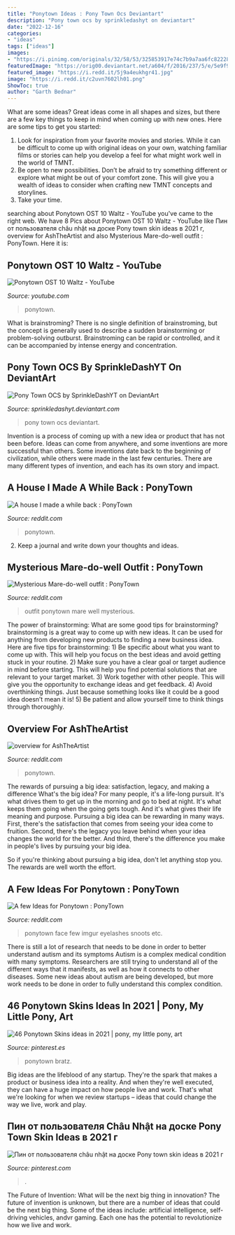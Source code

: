 ```yaml
---
title: "Ponytown Ideas : Pony Town Ocs Deviantart"
description: "Pony town ocs by sprinkledashyt on deviantart"
date: "2022-12-16"
categories:
- "ideas"
tags: ["ideas"]
images:
- "https://i.pinimg.com/originals/32/58/53/325853917e74c7b9a7aa6fc822282fca.png"
featuredImage: "https://orig00.deviantart.net/a604/f/2016/237/5/e/5e9f9744662e5d31e9faea971a5ee68e-daf8b0k.png"
featured_image: "https://i.redd.it/5j9a4eukhgr41.jpg"
image: "https://i.redd.it/c2uvn7602lh01.png"
ShowToc: true
author: "Garth Bednar"
---
```



What are some ideas?
Great ideas come in all shapes and sizes, but there are a few key things to keep in mind when coming up with new ones. Here are some tips to get you started: 
1. Look for inspiration from your favorite movies and stories. While it can be difficult to come up with original ideas on your own, watching familiar films or stories can help you develop a feel for what might work well in the world of TMNT. 
2. Be open to new possibilities. Don’t be afraid to try something different or explore what might be out of your comfort zone. This will give you a wealth of ideas to consider when crafting new TMNT concepts and storylines. 
3. Take your time.

	

		
searching about Ponytown OST 10 Waltz - YouTube you've came to the right web. We have 8 Pics about Ponytown OST 10 Waltz - YouTube like Пин от пользователя châu nhật на доске Pony town skin ideas в 2021 г, overview for AshTheArtist and also Mysterious Mare-do-well outfit : PonyTown. Here it is:
		
    
## Ponytown OST 10 Waltz - YouTube

<img loading=lazy src="https://i.ytimg.com/vi/afRiNtcntFs/maxresdefault.jpg" onerror="this.onerror=null;this.src='https://tse4.mm.bing.net/th?id=OIP.j6hlL6jqO0pHnke4UkBr6wHaEK&amp;pid=15.1';" alt="Ponytown OST 10 Waltz - YouTube">

_Source: youtube.com_

>ponytown. 

	

What is brainstroming?
There is no single definition of brainstroming, but the concept is generally used to describe a sudden brainstorming or problem-solving outburst. Brainstroming can be rapid or controlled, and it can be accompanied by intense energy and concentration.

    
## Pony Town OCS By SprinkleDashYT On DeviantArt

<img loading=lazy src="https://orig00.deviantart.net/a604/f/2016/237/5/e/5e9f9744662e5d31e9faea971a5ee68e-daf8b0k.png" onerror="this.onerror=null;this.src='https://tse4.mm.bing.net/th?id=OIP.XkZBsU8BnNq4L_MTI-lTcwAAAA&amp;pid=15.1';" alt="Pony Town OCS by SprinkleDashYT on DeviantArt">

_Source: sprinkledashyt.deviantart.com_

>pony town ocs deviantart. 

	

Invention is a process of coming up with a new idea or product that has not been before. Ideas can come from anywhere, and some inventions are more successful than others. Some inventions date back to the beginning of civilization, while others were made in the last few centuries. There are many different types of invention, and each has its own story and impact.

    
## A House I Made A While Back : PonyTown

<img loading=lazy src="https://preview.redd.it/eeactja1qcy41.jpg?auto=webp&amp;s=108c593ea768e31be2d63615b119de6c70ec3f6b" onerror="this.onerror=null;this.src='https://tse2.mm.bing.net/th?id=OIP.rfxsqSWLbv-stIXB9wKqbAHaFb&amp;pid=15.1';" alt="A house I made a while back : PonyTown">

_Source: reddit.com_

>ponytown. 

	

2. Keep a journal and write down your thoughts and ideas.

    
## Mysterious Mare-do-well Outfit : PonyTown

<img loading=lazy src="https://i.redd.it/c2uvn7602lh01.png" onerror="this.onerror=null;this.src='https://tse3.mm.bing.net/th?id=OIP.2NDG-Pmw2MWZ12bdicnWPgHaEn&amp;pid=15.1';" alt="Mysterious Mare-do-well outfit : PonyTown">

_Source: reddit.com_

>outfit ponytown mare well mysterious. 

	

The power of brainstorming: What are some good tips for brainstorming?
brainstorming is a great way to come up with new ideas. It can be used for anything from developing new products to finding a new business idea. Here are five tips for brainstorming: 1) Be specific about what you want to come up with. This will help you focus on the best ideas and avoid getting stuck in your routine. 2) Make sure you have a clear goal or target audience in mind before starting. This will help you find potential solutions that are relevant to your target market. 3) Work together with other people. This will give you the opportunity to exchange ideas and get feedback. 4) Avoid overthinking things. Just because something looks like it could be a good idea doesn’t mean it is! 5) Be patient and allow yourself time to think things through thoroughly.

    
## Overview For AshTheArtist

<img loading=lazy src="https://i.redd.it/5j9a4eukhgr41.jpg" onerror="this.onerror=null;this.src='https://tse1.mm.bing.net/th?id=OIP.5D5hU2qiy7Rn0ULixcsgigHaG3&amp;pid=15.1';" alt="overview for AshTheArtist">

_Source: reddit.com_

>ponytown. 

	

The rewards of pursuing a big idea: satisfaction, legacy, and making a difference
What's the big idea? For many people, it's a life-long pursuit. It's what drives them to get up in the morning and go to bed at night. It's what keeps them going when the going gets tough. And it's what gives their life meaning and purpose.
 Pursuing a big idea can be rewarding in many ways. First, there's the satisfaction that comes from seeing your idea come to fruition. Second, there's the legacy you leave behind when your idea changes the world for the better. And third, there's the difference you make in people's lives by pursuing your big idea.

So if you're thinking about pursuing a big idea, don't let anything stop you. The rewards are well worth the effort.

    
## A Few Ideas For Ponytown : PonyTown

<img loading=lazy src="http://i.imgur.com/1FxlaRM.png" onerror="this.onerror=null;this.src='https://tse4.mm.bing.net/th?id=OIP._zb5reg7eg-YaxvEMnoYbwAAAA&amp;pid=15.1';" alt="A few Ideas for Ponytown : PonyTown">

_Source: reddit.com_

>ponytown face few imgur eyelashes snoots etc. 

	

There is still a lot of research that needs to be done in order to better understand autism and its symptoms
Autism is a complex medical condition with many symptoms. Researchers are still trying to understand all of the different ways that it manifests, as well as how it connects to other diseases. Some new ideas about autism are being developed, but more work needs to be done in order to fully understand this complex condition.

    
## 46 Ponytown Skins Ideas In 2021 | Pony, My Little Pony, Art

<img loading=lazy src="https://i.pinimg.com/474x/de/a2/d8/dea2d8ed9958967d300c3b479a4e0238.jpg" onerror="this.onerror=null;this.src='https://tse4.mm.bing.net/th?id=OIP.gSucxr85qYpm5nZzo5WuqwAAAA&amp;pid=15.1';" alt="46 Ponytown Skins ideas in 2021 | pony, my little pony, art">

_Source: pinterest.es_

>ponytown bratz. 

	

Big ideas are the lifeblood of any startup. They're the spark that makes a product or business idea into a reality. And when they're well executed, they can have a huge impact on how people live and work. That's what we're looking for when we review startups – ideas that could change the way we live, work and play.

    
## Пин от пользователя Châu Nhật на доске Pony Town Skin Ideas в 2021 г

<img loading=lazy src="https://i.pinimg.com/originals/32/58/53/325853917e74c7b9a7aa6fc822282fca.png" onerror="this.onerror=null;this.src='https://tse3.mm.bing.net/th?id=OIP.snBzzHys5eLNx6j11uwi6wHaHw&amp;pid=15.1';" alt="Пин от пользователя châu nhật на доске Pony town skin ideas в 2021 г">

_Source: pinterest.com_

>. 

	

The Future of Invention: What will be the next big thing in innovation?
The future of invention is unknown, but there are a number of ideas that could be the next big thing. Some of the ideas include: artificial intelligence, self-driving vehicles, andvr gaming. Each one has the potential to revolutionize how we live and work.

